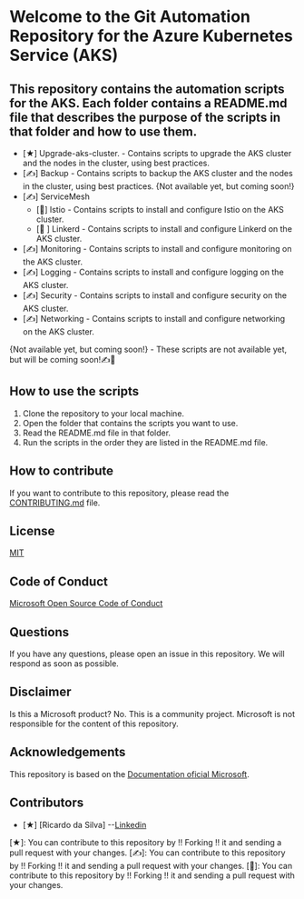 # Welcome to the Git Automation Repository for the Azure Kubernetes Service (AKS)

## This repository contains the automation scripts for the AKS. Each folder contains a README.md file that describes the purpose of the scripts in that folder and how to use them.

- [★] Upgrade-aks-cluster. - Contains scripts to upgrade the AKS cluster and the nodes in the cluster, using best practices.
- [✍] Backup - Contains scripts to backup the AKS cluster and the nodes in the cluster, using best practices. {Not available yet, but coming soon!}
- [✍] ServiceMesh
  - [🚀] Istio - Contains scripts to install and configure Istio on the AKS cluster.
  - [🚀 ] Linkerd - Contains scripts to install and configure Linkerd on the AKS cluster. 
- [✍] Monitoring - Contains scripts to install and configure monitoring on the AKS cluster.
- [✍] Logging - Contains scripts to install and configure logging on the AKS cluster.
- [✍] Security - Contains scripts to install and configure security on the AKS cluster. 
- [✍] Networking - Contains scripts to install and configure networking on the AKS cluster.


{Not available yet, but coming soon!} - These scripts are not available yet, but will be coming soon!✍🚀
## How to use the scripts

1. Clone the repository to your local machine.
2. Open the folder that contains the scripts you want to use.
3. Read the README.md file in that folder.
4. Run the scripts in the order they are listed in the README.md file.

## How to contribute
 
 If you want to contribute to this repository, please read the [CONTRIBUTING.md](CONTRIBUTING.md) file.


## License

[MIT](LICENSE)

## Code of Conduct

[Microsoft Open Source Code of Conduct](https://opensource.microsoft.com/codeofconduct/)

## Questions

If you have any questions, please open an issue in this repository. We will respond as soon as possible. 

## Disclaimer

Is this a Microsoft product? No. This is a community project. Microsoft is not responsible for the content of this repository. 

## Acknowledgements

This repository is based on the [Documentation oficial Microsoft](https://docs.microsoft.com/en-us/azure/aks/).

## Contributors

- [★] [Ricardo da Silva] --[Linkedin](https://www.linkedin.com/in/ricardo-da-silva-lima-pcd-83b42142) 


[★]: You can contribute to this repository by !! Forking !! it and sending a pull request with your changes. 
[✍]: You can contribute to this repository by !! Forking !! it and sending a pull request with your changes. 
[🚀]: You can contribute to this repository by !! Forking !! it and sending a pull request with your changes.
